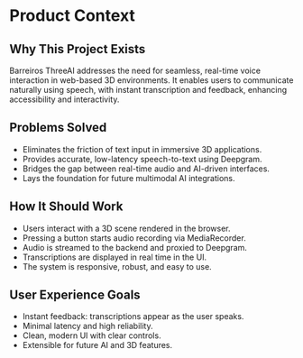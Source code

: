 # Product Context

## Why This Project Exists

Barreiros ThreeAI addresses the need for seamless, real-time voice interaction in web-based 3D environments. It enables users to communicate naturally using speech, with instant transcription and feedback, enhancing accessibility and interactivity.

## Problems Solved

- Eliminates the friction of text input in immersive 3D applications.
- Provides accurate, low-latency speech-to-text using Deepgram.
- Bridges the gap between real-time audio and AI-driven interfaces.
- Lays the foundation for future multimodal AI integrations.

## How It Should Work

- Users interact with a 3D scene rendered in the browser.
- Pressing a button starts audio recording via MediaRecorder.
- Audio is streamed to the backend and proxied to Deepgram.
- Transcriptions are displayed in real time in the UI.
- The system is responsive, robust, and easy to use.

## User Experience Goals

- Instant feedback: transcriptions appear as the user speaks.
- Minimal latency and high reliability.
- Clean, modern UI with clear controls.
- Extensible for future AI and 3D features.
